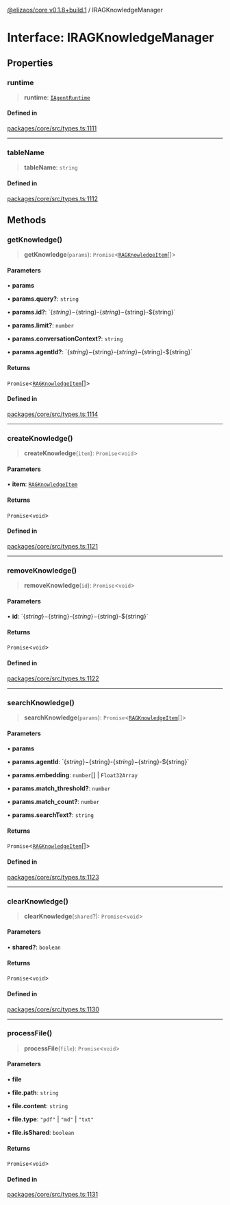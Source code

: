 [@elizaos/core v0.1.8+build.1](../index.md) / IRAGKnowledgeManager

# Interface: IRAGKnowledgeManager

## Properties

### runtime

> **runtime**: [`IAgentRuntime`](IAgentRuntime.md)

#### Defined in

[packages/core/src/types.ts:1111](https://github.com/JoeyKhd/eliza/blob/main/packages/core/src/types.ts#L1111)

***

### tableName

> **tableName**: `string`

#### Defined in

[packages/core/src/types.ts:1112](https://github.com/JoeyKhd/eliza/blob/main/packages/core/src/types.ts#L1112)

## Methods

### getKnowledge()

> **getKnowledge**(`params`): `Promise`\<[`RAGKnowledgeItem`](RAGKnowledgeItem.md)[]\>

#### Parameters

• **params**

• **params.query?**: `string`

• **params.id?**: \`$\{string\}-$\{string\}-$\{string\}-$\{string\}-$\{string\}\`

• **params.limit?**: `number`

• **params.conversationContext?**: `string`

• **params.agentId?**: \`$\{string\}-$\{string\}-$\{string\}-$\{string\}-$\{string\}\`

#### Returns

`Promise`\<[`RAGKnowledgeItem`](RAGKnowledgeItem.md)[]\>

#### Defined in

[packages/core/src/types.ts:1114](https://github.com/JoeyKhd/eliza/blob/main/packages/core/src/types.ts#L1114)

***

### createKnowledge()

> **createKnowledge**(`item`): `Promise`\<`void`\>

#### Parameters

• **item**: [`RAGKnowledgeItem`](RAGKnowledgeItem.md)

#### Returns

`Promise`\<`void`\>

#### Defined in

[packages/core/src/types.ts:1121](https://github.com/JoeyKhd/eliza/blob/main/packages/core/src/types.ts#L1121)

***

### removeKnowledge()

> **removeKnowledge**(`id`): `Promise`\<`void`\>

#### Parameters

• **id**: \`$\{string\}-$\{string\}-$\{string\}-$\{string\}-$\{string\}\`

#### Returns

`Promise`\<`void`\>

#### Defined in

[packages/core/src/types.ts:1122](https://github.com/JoeyKhd/eliza/blob/main/packages/core/src/types.ts#L1122)

***

### searchKnowledge()

> **searchKnowledge**(`params`): `Promise`\<[`RAGKnowledgeItem`](RAGKnowledgeItem.md)[]\>

#### Parameters

• **params**

• **params.agentId**: \`$\{string\}-$\{string\}-$\{string\}-$\{string\}-$\{string\}\`

• **params.embedding**: `number`[] \| `Float32Array`

• **params.match\_threshold?**: `number`

• **params.match\_count?**: `number`

• **params.searchText?**: `string`

#### Returns

`Promise`\<[`RAGKnowledgeItem`](RAGKnowledgeItem.md)[]\>

#### Defined in

[packages/core/src/types.ts:1123](https://github.com/JoeyKhd/eliza/blob/main/packages/core/src/types.ts#L1123)

***

### clearKnowledge()

> **clearKnowledge**(`shared`?): `Promise`\<`void`\>

#### Parameters

• **shared?**: `boolean`

#### Returns

`Promise`\<`void`\>

#### Defined in

[packages/core/src/types.ts:1130](https://github.com/JoeyKhd/eliza/blob/main/packages/core/src/types.ts#L1130)

***

### processFile()

> **processFile**(`file`): `Promise`\<`void`\>

#### Parameters

• **file**

• **file.path**: `string`

• **file.content**: `string`

• **file.type**: `"pdf"` \| `"md"` \| `"txt"`

• **file.isShared**: `boolean`

#### Returns

`Promise`\<`void`\>

#### Defined in

[packages/core/src/types.ts:1131](https://github.com/JoeyKhd/eliza/blob/main/packages/core/src/types.ts#L1131)
